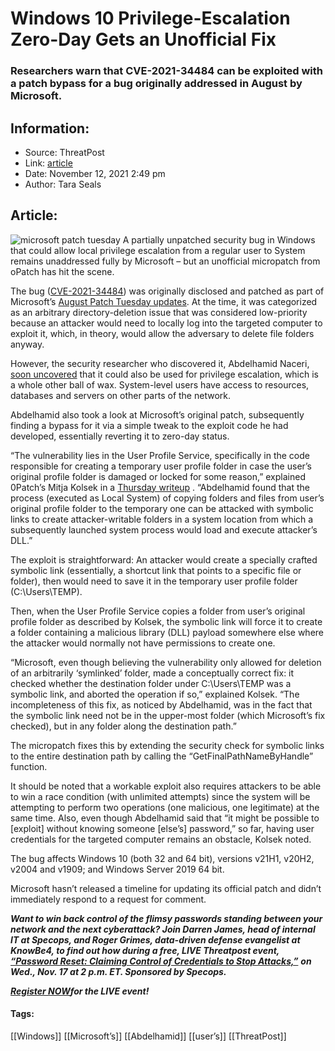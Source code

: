 # Windows 10 Privilege-Escalation Zero-Day Gets an Unofficial Fix
### Researchers warn that CVE-2021-34484 can be exploited with a patch bypass for a bug originally addressed in August by Microsoft.

## Information:
+ Source: ThreatPost
+ Link: [article](https://kasperskycontenthub.com/threatpost-global/?p=176313)
+ Date: November 12, 2021  2:49 pm
+ Author: Tara Seals


## Article:
![microsoft patch tuesday](https://media.threatpost.com/wp-content/uploads/sites/103/2019/06/11161849/microsoft_patch.png)
A partially unpatched security bug in Windows that could allow local privilege escalation from a regular user to System remains unaddressed fully by Microsoft – but an unofficial micropatch from oPatch has hit the scene.


The bug ([CVE-2021-34484](https://msrc.microsoft.com/update-guide/vulnerability/CVE-2021-34484)) was originally disclosed and patched as part of Microsoft’s [August Patch Tuesday updates](https://threatpost.com/exploited-windows-zero-day-patch/168539/). At the time, it was categorized as an arbitrary directory-deletion issue that was considered low-priority because an attacker would need to locally log into the targeted computer to exploit it, which, in theory, would allow the adversary to delete file folders anyway.


However, the security researcher who discovered it, Abdelhamid Naceri, [soon uncovered](https://halove23.blogspot.com/2021/10/windows-user-profile-service-0day.html) that it could also be used for privilege escalation, which is a whole other ball of wax. System-level users have access to resources, databases and servers on other parts of the network.


Abdelhamid also took a look at Microsoft’s original patch, subsequently finding a bypass for it via a simple tweak to the exploit code he had developed, essentially reverting it to zero-day status.



“The vulnerability lies in the User Profile Service, specifically in the code responsible for creating a temporary user profile folder in case the user’s original profile folder is damaged or locked for some reason,” explained 0Patch’s Mitja Kolsek in a [Thursday writeup](https://blog.0patch.com/2021/11/micropatching-incompletely-patched.html) . “Abdelhamid found that the process (executed as Local System) of copying folders and files from user’s original profile folder to the temporary one can be attacked with symbolic links to create attacker-writable folders in a system location from which a subsequently launched system process would load and execute attacker’s DLL.”


The exploit is straightforward: An attacker would create a specially crafted symbolic link (essentially, a shortcut link that points to a specific file or folder), then would need to save it in the temporary user profile folder (C:\Users\TEMP).


Then, when the User Profile Service copies a folder from user’s original profile folder as described by Kolsek, the symbolic link will force it to create a folder containing a malicious library (DLL) payload somewhere else where the attacker would normally not have permissions to create one.


“Microsoft, even though believing the vulnerability only allowed for deletion of an arbitrarily ‘symlinked’ folder, made a conceptually correct fix: it checked whether the destination folder under C:\Users\TEMP was a symbolic link, and aborted the operation if so,” explained Kolsek. “The incompleteness of this fix, as noticed by Abdelhamid, was in the fact that the symbolic link need not be in the upper-most folder (which Microsoft’s fix checked), but in any folder along the destination path.”


The micropatch fixes this by extending the security check for symbolic links to the entire destination path by calling the “GetFinalPathNameByHandle” function.


It should be noted that a workable exploit also requires attackers to be able to win a race condition (with unlimited attempts) since the system will be attempting to perform two operations (one malicious, one legitimate) at the same time. Also, even though Abdelhamid said that “it might be possible to [exploit] without knowing someone [else’s] password,” so far, having user credentials for the targeted computer remains an obstacle, Kolsek noted.


The bug affects Windows 10 (both 32 and 64 bit), versions v21H1, v20H2, v2004 and v1909; and Windows Server 2019 64 bit.


Microsoft hasn’t released a timeline for updating its official patch and didn’t immediately respond to a request for comment.


***Want to win back control of the flimsy passwords standing between your network and the next cyberattack? Join Darren James, head of internal IT at Specops, and Roger Grimes, data-driven defense evangelist at KnowBe4, to find out how during a free, LIVE Threatpost event,*** [***“Password Reset: Claiming Control of Credentials to Stop Attacks,”***](https://bit.ly/3bBMX30) ***on Wed., Nov. 17 at 2 p.m. ET. Sponsored by Specops.***


[***Register NOW***](https://bit.ly/3bBMX30)***for the LIVE event!***




#### Tags:
[[Windows]] [[Microsoft’s]] [[Abdelhamid]] [[user’s]] [[ThreatPost]]
